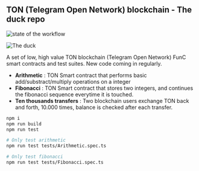 ## TON (Telegram Open Network) blockchain - The duck repo

![state of the workflow](https://github.com/fabcotech/nest-typeorm-boilerplate/actions/workflows/main.yml/badge.svg)

![The duck](https://sl.combot.org/utyaduck/webp/6xf09f98b3.webp)

A set of low, high value TON blockchain (Telegram Open Network) FunC smart contracts and test suites. New code coming in regularly.

- **Arithmetic** : TON Smart contract that performs basic add/substract/multiply operations on a integer
- **Fibonacci** : TON Smart contract that stores two integers, and continues the fibonacci sequence everytime it is touched.
- **Ten thousands transfers** : Two blockchain users exchange TON back and forth, 10.000 times, balance is checked after each transfer.

```sh
npm i
npm run build
npm run test

# Only test arithmetic
npm run test tests/Arithmetic.spec.ts

# Only test fibonacci
npm run test tests/Fibonacci.spec.ts
```
